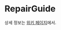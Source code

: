 # RepairGuide

상세 정보는 [위키 페이지](https://github.com/0-1-Dec/ComputerRepairGuide/wiki/%EB%AA%A9%EC%B0%A8)에서.
